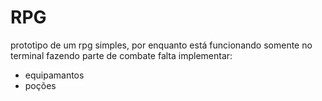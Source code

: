 # RPG

prototipo de um rpg simples, por enquanto está funcionando somente no terminal
fazendo parte de combate
falta implementar:
* equipamantos
* poções

